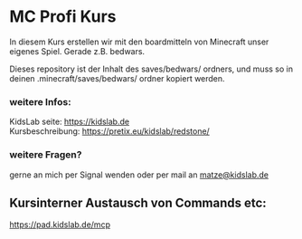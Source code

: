 # MC Profi Kurs
In diesem Kurs erstellen wir mit den boardmitteln von Minecraft unser eigenes Spiel. Gerade z.B. bedwars.

Dieses repository ist der Inhalt des saves/bedwars/ ordners, und muss so in deinen .minecraft/saves/bedwars/ ordner kopiert werden.

### weitere Infos:
KidsLab seite: https://kidslab.de  
Kursbeschreibung: https://pretix.eu/kidslab/redstone/

### weitere Fragen?
gerne an mich per Signal wenden oder per mail an matze@kidslab.de

## Kursinterner Austausch von Commands etc:
https://pad.kidslab.de/mcp
